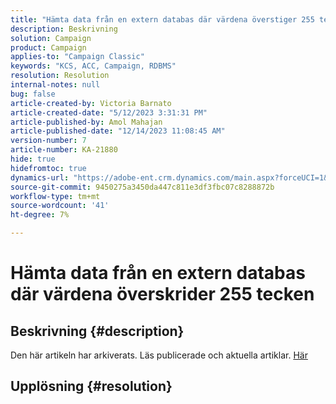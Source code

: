```yaml
---
title: "Hämta data från en extern databas där värdena överstiger 255 tecken"
description: Beskrivning
solution: Campaign
product: Campaign
applies-to: "Campaign Classic"
keywords: "KCS, ACC, Campaign, RDBMS"
resolution: Resolution
internal-notes: null
bug: false
article-created-by: Victoria Barnato
article-created-date: "5/12/2023 3:31:31 PM"
article-published-by: Amol Mahajan
article-published-date: "12/14/2023 11:08:45 AM"
version-number: 7
article-number: KA-21880
hide: true
hidefromtoc: true
dynamics-url: "https://adobe-ent.crm.dynamics.com/main.aspx?forceUCI=1&pagetype=entityrecord&etn=knowledgearticle&id=45013b0b-daf0-ed11-8849-6045bd006ce9"
source-git-commit: 9450275a3450da447c811e3df3fbc07c8288872b
workflow-type: tm+mt
source-wordcount: '41'
ht-degree: 7%

---
```


# Hämta data från en extern databas där värdena överskrider 255 tecken

## Beskrivning {#description}

Den här artikeln har arkiverats. Läs publicerade och aktuella artiklar. [Här](https://experienceleague.adobe.com/search.html#sort=relevancy)

## Upplösning {#resolution}

